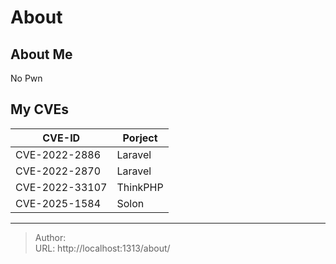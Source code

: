 # About


## About Me
No Pwn

## My CVEs
| CVE-ID | Porject |
| ---- | ---- |
| CVE-2022-2886| Laravel |
| CVE-2022-2870| Laravel |
| CVE-2022-33107 | ThinkPHP |
| CVE-2025-1584 | Solon |



---

> Author:   
> URL: http://localhost:1313/about/  


